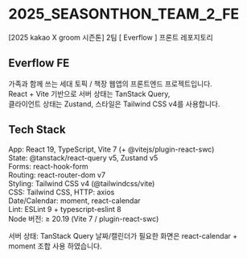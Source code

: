 # 2025_SEASONTHON_TEAM_2_FE

[2025 kakao X groom 시즌톤] 2팀 [ Everflow ] 프론트 레포지토리

## Everflow FE
가족과 함께 쓰는 세대 토픽 / 책장 웹앱의 프론트엔드 프로젝트입니다.
<br>
React + Vite 기반으로 서버 상태는 TanStack Query,
<br>
클라이언트 상태는 Zustand, 스타일은 Tailwind CSS v4를 사용합니다.
<br>
## Tech Stack
App: React 19, TypeScript, Vite 7 (+ @vitejs/plugin-react-swc)
<br>
State: @tanstack/react-query v5, Zustand v5
<br>
Forms: react-hook-form
<br>
Routing: react-router-dom v7
<br>
Styling: Tailwind CSS v4 (@tailwindcss/vite)
<br>
CSS: Tailwind CSS, HTTP: axios 
<br>
Date/Calendar: moment, react-calendar
<br>
Lint: ESLint 9 + typescript-eslint 8
<br>
Node 버전: ≥ 20.19 (Vite 7 / plugin-react-swc)
<br>

서버 상태: TanStack Query
날짜/캘린더가 필요한 화면은 react-calendar + moment 조합 사용 하였습니다.
